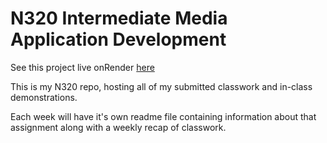 # N320 Intermediate Media Application Development

See this project live onRender [here](https://n320.onrender.com/)

This is my N320 repo, hosting all of my submitted classwork and in-class demonstrations.

Each week will have it's own readme file containing information about that assignment along with a weekly recap of classwork.

